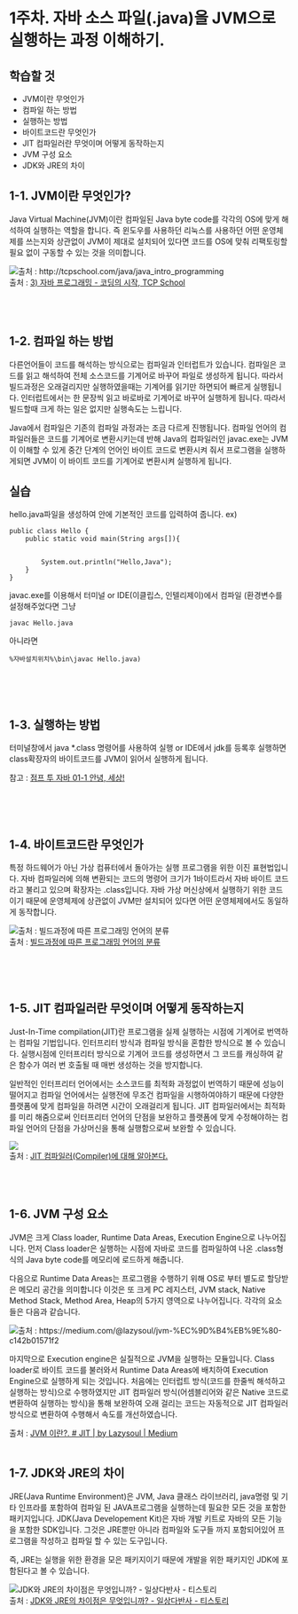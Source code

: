 1주차. 자바 소스 파일(.java)을 JVM으로 실행하는 과정 이해하기.
===============================================================
학습할 것
----------
- JVM이란 무엇인가
- 컴파일 하는 방법
- 실행하는 방법
- 바이트코드란 무엇인가
- JIT 컴파일러란 무엇이며 어떻게 동작하는지
- JVM 구성 요소
- JDK와 JRE의 차이

1-1. JVM이란 무엇인가?
----------

Java Virtual Machine(JVM)이란 컴파일된 Java byte code를 각각의 OS에 맞게 해석하여 실행하는 역할을 합니다. 즉 윈도우를 사용하던 리눅스를 사용하던 어떤 운영체제를 쓰는지와 상관없이 JVM이 제대로 설치되어 있다면 코드를 OS에 맞춰 리팩토링할 필요 없이 구동할 수 있는 것을 의미합니다.

<img src="http://tcpschool.com/lectures/img_java_jvm.png" title= "출처 : http://tcpschool.com/java/java_intro_programming"></img><br>
출처 : [3) 자바 프로그래밍 - 코딩의 시작, TCP School](http://tcpschool.com/java/java_intro_programming)
<br><br><br><br>

1-2. 컴파일 하는 방법
----------
다른언어들이 코드를 해석하는 방식으로는 컴파일과 인터럽트가 있습니다. 
컴파일은 코드를 읽고  해석하여 전체 소스코드를 기계어로 바꾸어 파일로 생성하게 됩니다. 따라서 빌드과정은 오래걸리지만 실행하였을때는 기계어를 읽기만 하면되어 빠르게 실행됩니다.
인터럽트에서는 한 문장씩 읽고 바로바로 기계어로 바꾸어 실행하게 됩니다. 따라서 빌드할때 크게 하는 일은 없지만 실행속도는 느립니다.

Java에서 컴파일은 기존의 컴파일 과정과는 조금 다르게 진행됩니다. 컴파일 언어의 컴파일러들은 코드를 기계어로 변환시키는데 반해 Java의 컴파일러인 javac.exe는 JVM이 이해할 수 있게 중간 단계의 언어인 바이트 코드로 변환시켜 줘서 프로그램을 실행하게되면 JVM이 이 바이트 코드를 기계어로 변환시켜 실행하게 됩니다. 

## 실습

hello.java파일을 생성하여 안에 기본적인 코드를 입력하여 줍니다.
ex)
```
public class Hello {
    public static void main(String args[]){


        System.out.println("Hello,Java");
    }
} 
```


javac.exe를 이용해서 터미널 or IDE(이클립스, 인텔리제이)에서 컴파일 (환경변수를 설정해주었다면 그냥 
```
javac Hello.java 
```
아니라면 
```
%자바설치위치%\bin\javac Hello.java)
```


<br><br><br>



1-3. 실행하는 방법
--------------------
터미널창에서 java *.class 명령어를 사용하여 실행 or IDE에서 jdk를 등록후 실행하면 class확장자의 바이트코드를 JVM이 읽어서 실행하게 됩니다.

참고 : [점프 투 자바 01-1 안녕, 세상!](https://wikidocs.net/887)

<br><br><br>


1-4. 바이트코드란 무엇인가
----------
특정 하드웨어가 아닌 가상 컴퓨터에서 돌아가는 실행 프로그램을 위한 이진 표현법입니다. 자바 컴파일러에 의해 변환되는 코드의 명령어 크기가 1바이트라서 자바 바이트 코드라고 불리고 있으며 확장자는 .class입니다. 자바 가상 머신상에서 실행하기 위한 코드이기 때문에 운영체제에 상관없이 JVM만 설치되어 있다면 어떤 운영체제에서도 동일하게 동작합니다.

<img src="http://cfile2.uf.tistory.com/image/260F863454B5EC5E067177" title="출처 : 빌드과정에 따른 프로그래밍 언어의 분류"></img>
<br>
출처 : [빌드과정에 따른 프로그래밍 언어의 분류](http://jaynewho.com/post/14)

<br><br><br>

1-5. JIT 컴파일러란 무엇이며 어떻게 동작하는지
----------
Just-In-Time compilation(JIT)란 프로그램을 실제 실행하는 시점에 기계어로 번역하는 컴파일 기법입니다. 인터프리터 방식과 컴파일 방식을 혼합한 방식으로 볼 수 있습니다. 실행시점에 인터프리터 방식으로 기계어 코드를 생성하면서 그 코드를 캐싱하여 같은 함수가 여러 번 호출될 때 매번 생성하는 것을 방지합니다.  

일반적인 인터프리터 언어에서는 소스코드를 최적화 과정없이 번역하기 때문에 성능이 떨어지고 컴파일 언어에서는 실행전에 무조건 컴파일을 시행하여야하기 때문에 다양한 플랫폼에 맞게 컴파일을 하려면 시간이 오래걸리게 됩니다. JIT 컴파일러에서는 최적화를 미리 해줌으로써 인터프리터 언어의 단점을 보완하고 플랫폼에 맞게 수정해야하는 컴파일 언어의 단점을 가상머신을 통해 실행함으로써 보완할 수 있습니다.

<img src="https://t1.daumcdn.net/cfile/tistory/217F8E4C51A4546A05"></img><br>
출처 : [JIT 컴파일러(Compiler)에 대해 알아본다.](https://aroundck.tistory.com/1949)


<br><br>
1-6. JVM 구성 요소
----------
JVM은 크게 Class loader, Runtime Data Areas, Execution Engine으로 나누어집니다. 먼저 Class loader은 실행하는 시점에 자바로 코드를 컴파일하여 나온 .class형식의 Java byte code를 메모리에 로드하게 해줍니다.

다음으로 Runtime Data Areas는 프로그램을 수행하기 위해 OS로 부터 별도로 할당받은 메모리 공간을 의미합니다 이것은 또 크게 PC 레지스터, JVM stack, Native Method Stack, Method Area, Heap의 5가지 영역으로 나누어집니다. 각각의 요소들은 다음과 같습니다.

<img src="https://miro.medium.com/max/700/1*Zsmrw8DvVSLpRr0mvdNCuA.png" title= "출처 : https://medium.com/@lazysoul/jvm-%EC%9D%B4%EB%9E%80-c142b01571f2"></img>



마지막으로 Execution engine은 실질적으로 JVM을 실행하는 모듈입니다. Class loader로 바이트 코드를 불러와서 Runtime Data Areas에 배치하여 Execution Engine으로 실행하게 되는 것입니다. 처음에는 인터럽트 방식(코드를 한줄씩 해석하고 실행하는 방식)으로 수행하였지만 JIT 컴파일러 방식(어셈블리어와 같은 Native 코드로 변환하여 실행하는 방식)을 통해 보완하여 오래 걸리는 코드는 자동적으로 JIT 컴파일러 방식으로 변환하여 수행해서 속도를 개선하였습니다.


출처 : [JVM 이란?. # JIT | by Lazysoul | Medium](https://medium.com/@lazysoul/jvm-%EC%9D%B4%EB%9E%80-c142b01571f2)<br><br>



1-7. JDK와 JRE의 차이
----------


JRE(Java Runtime Environment)은 JVM, Java 클래스 라이브러리, java명령 및 기타 인프라를 포함하여 컴파일 된 JAVA프로그램을 실행하는데 필요한 모든 것을 포함한 패키지입니다. 
JDK(Java Developement Kit)은 자바 개발 키트로 자바의 모든 기능을 포함한 SDK입니다. 그것은 JRE뿐만 아니라 컴파일와 도구들 까지 포함되어있어 프로그램을 작성하고 컴파일 할 수 있는 도구입니다.

즉, JRE는 실행을 위한 환경을 모은 패키지이기 때문에 개발을 위한 패키지인 JDK에 포함된다고 볼 수 있습니다. 

<img src="https://i.stack.imgur.com/AaveN.png" title="JDK와 JRE의 차이점은 무엇입니까? - 일상다반사 - 티스토리"></img><br>
출처 : [JDK와 JRE의 차이점은 무엇입니까? - 일상다반사 - 티스토리](https://c10106.tistory.com/3135)




